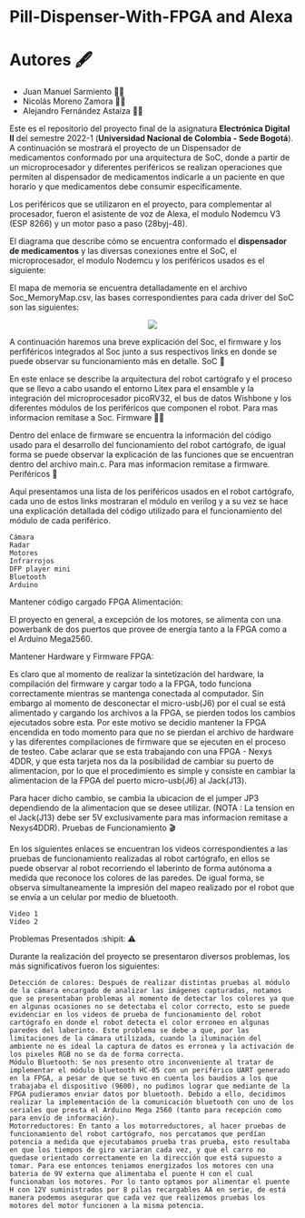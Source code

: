 # Pill-Dispenser-With-FPGA and Alexa

# Autores 🖋️

* Juan Manuel Sarmiento 🧑‍🔧
* Nicolás Moreno Zamora 🧑‍💻
* Alejandro Fernández Astaiza 🧑‍💼

Este es el repositorio del proyecto final de la asignatura **Electrónica Digital II** del semestre 2022-1 (**Universidad Nacional de Colombia - Sede Bogotá**). A continuación se mostrará el proyecto de un Dispensador de medicamentos conformado por una arquitectura de SoC, donde a partir de un microprocesador y diferentes periféricos se realizan operaciones que permiten al dispensador de medicamentos indicarle a un paciente en que horario y que medicamentos debe consumir específicamente.


Los periféricos que se utilizaron en el proyecto, para complementar al procesador, fueron el asistente de voz de Alexa, el modulo Nodemcu V3 (ESP 8266) y un motor paso a paso (28byj-48).

El diagrama que describe cómo se encuentra conformado el **dispensador de medicamentos** y las diversas conexiones entre el SoC, el microprocesador, el modulo Nodemcu y los periféricos usados es el siguiente:


El mapa de memoria se encuentra detalladamente en el archivo Soc_MemoryMap.csv, las bases correspondientes para cada driver del SoC son las siguientes:


<p align="center">
    <img src="https://user-images.githubusercontent.com/108309588/176072053-f07c7882-f81c-48ca-8262-724c5385cf17.png" />
</p>

	




A continuación haremos una breve explicación del Soc, el firmware y los perfiféricos integrados al Soc junto a sus respectivos links en donde se puede observar su funcionamiento más en detalle.
SoC 🤖

En este enlace se describe la arquitectura del robot cartógrafo y el proceso que se llevo a cabo usando el entorno Litex para el ensamble y la integración del microprocesador picoRV32, el bus de datos Wishbone y los diferentes módulos de los periféricos que componen el robot. Para mas informacion remitase a Soc.
Firmware 👨‍💻

Dentro del enlace de firmware se encuentra la información del código usado para el desarrollo del funcionamiento del robot cartógrafo, de igual forma se puede observar la explicación de las funciones que se encuentran dentro del archivo main.c. Para mas informacion remitase a firmware.
Periféricos 🔌

Aquí presentamos una lista de los periféricos usados en el robot cartógrafo, cada uno de estos links mostraran el módulo en verilog y a su vez se hace una explicación detallada del código utilizado para el funcionamiento del módulo de cada periférico.

    Cámara
    Radar
    Motores
    Infrarrojos
    DFP player mini
    Bluetooth
    Arduino

Mantener código cargado FPGA
Alimentación:

El proyecto en general, a excepción de los motores, se alimenta con una powerbank de dos puertos que provee de energía tanto a la FPGA como a el Arduino Mega2560.

Mantener Hardware y Firmware FPGA:

Es claro que al momento de realizar la sintetización del hardware, la compilación del firmware y cargar todo a la FPGA, todo funciona correctamente mientras se mantenga conectada al computador. Sin embargo al momento de desconectar el micro-usb(J6) por el cual se está alimentado y cargando los archivos a la FPGA, se pierden todos los cambios ejecutados sobre esta. Por este motivo se decidio mantener la FPGA encendida en todo momento para que no se pierdan el archivo de hardware y las diferentes compilaciones de firmware que se ejecuten en el proceso de testeo. Cabe aclarar que se esta trabajando con una FPGA - Nexys 4DDR, y que esta tarjeta nos da la posibilidad de cambiar su puerto de alimentacion, por lo que el procedimiento es simple y consiste en cambiar la alimentacion de la FPGA del puerto micro-usb(J6) al Jack(J13).

Para hacer dicho cambio, se cambia la ubicacion de el jumper JP3 dependiendo de la alimentacion que se desee utilizar. (NOTA : La tension en el Jack(J13) debe ser 5V exclusivamente para mas informacion remitase a Nexys4DDR).
Pruebas de Funcionamiento 🎬

En los siguientes enlaces se encuentran los videos correspondientes a las pruebas de funcionamiento realizadas al robot cartógrafo, en ellos se puede observar al robot recorriendo el laberinto de forma autónoma a medida que reconoce los colores de las paredes. De igual forma, se observa simultaneamente la impresión del mapeo realizado por el robot que se envía a un celular por medio de bluetooth.

    Video 1
    Video 2

Problemas Presentados :shipit: ⚠️

Durante la realización del proyecto se presentaron diversos problemas, los más significativos fueron los siguientes:

    Detección de colores: Después de realizar distintas pruebas al módulo de la cámara encargado de analizar las imágenes capturadas, notamos que se presentaban problemas al momento de detectar los colores ya que en algunas ocasiones no se detectaba el color correcto, esto se puede evidenciar en los videos de prueba de funcionamiento del robot cartógrafo en donde el robot detecta el color erroneo en algunas paredes del laberinto. Este problema se debe a que, por las limitaciones de la cámara utilizada, cuando la iluminación del ambiente no es ideal la captura de datos es erronea y la activación de los pixeles RGB no se da de forma correcta.
    Módulo Bluetooth: Se nos presento otro inconveniente al tratar de implementar el módulo bluetooth HC-05 con un periférico UART generado en la FPGA, a pesar de que se tuvo en cuenta los baudios a los que trabajaba el dispositivo (9600), no pudimos lograr que mediante de la FPGA pudieramos enviar datos por bluetooth. Debido a ello, decidimos realizar la implementación de la comunicación bluetooth con uno de los seriales que presta el Arduino Mega 2560 (tanto para recepción como para envío de información).
    Motorreductores: En tanto a los motorreductores, al hacer pruebas de funcionamiento del robot cartógrafo, nos percatamos que perdían potencia a medida que ejecutabamos prueba tras prueba, esto resultaba en que los tiempos de giro variaran cada vez, y que el carro no quedase orientado correctamente en la dirección que está supuesto a tomar. Para ese entonces teniamos energizados los motores con una bateria de 9V externa que alimentaba el puente H con el cual funcionaban los motores. Por lo tanto optamos por alimentar el puente H con 12V suministrados por 8 pilas recargables AA en serie, de está manera podemos asegurar que cada vez que realizemos pruebas los motores del motor funcionen a la misma potencia.

